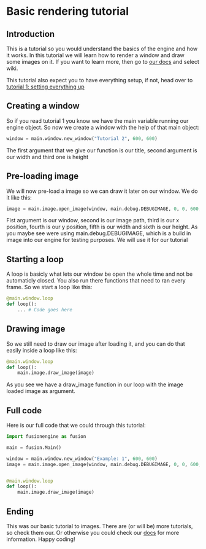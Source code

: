 # Basic rendering tutorial

## Introduction
This is a tutorial so you would understand the basics of the engine and how it works. In this tutorial we will learn how to render a window and draw some images on it. If you want to learn more, then go to [our docs](docs.fusion-engine.tech) and select wiki.

This tutorial also expect you to have everything setup, if not, head over to [tutorial 1: setting everything up](setup.md)

## Creating a window

So if you read tutorial 1 you know we have the main variable running our engine object. So now we create a window with the help of that main object:
```python
window = main.window.new_window("Tutorial 2", 600, 600)
```
The first argument that we give our function is our title, second argument is our width and third one is height

## Pre-loading image
We will now pre-load a image so we can draw it later on our window. We do it like this:
```python
image = main.image.open_image(window, main.debug.DEBUGIMAGE, 0, 0, 600, 600)
```
Fist argument is our window, second is our image path, third is our x position, fourth is our y position, fifth is our width and sixth is our height. As you maybe see were using main.debug.DEBUGIMAGE, which is a build in image into our engine for testing purposes. We will use it for our tutorial

## Starting a loop
A loop is basicly what lets our window be open the whole time and not be automaticly closed. You also run there functions that need to ran every frame. So we start a loop like this:
```python
@main.window.loop
def loop():
	... # Code goes here

```

## Drawing image
So we still need to draw our image after loading it, and you can do that easily inside a loop like this:
```python
@main.window.loop
def loop():
    main.image.draw_image(image)

```
As you see we have a draw_image function in our loop with the image loaded image as argument.

## Full code
Here is our full code that we could through this tutorial:
```python
import fusionengine as fusion

main = fusion.Main()

window = main.window.new_window("Example: 1", 600, 600)
image = main.image.open_image(window, main.debug.DEBUGIMAGE, 0, 0, 600, 600)


@main.window.loop
def loop():
    main.image.draw_image(image)
```

## Ending
This was our basic tutorial to images. There are (or will be) more tutorials, so check them our. Or otherwise you could check our [docs](docs.fusion-engine.tech) for more information. Happy coding!

